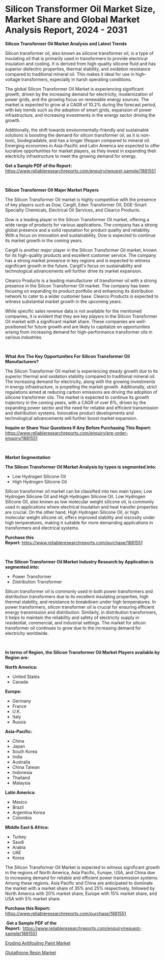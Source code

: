 <p><h1>Silicon Transformer Oil Market Size, Market Share and Global Market Analysis Report, 2024 - 2031</h1></p><p><strong>Silicon Transformer Oil Market Analysis and Latest Trends</strong></p>
<p><p>Silicon transformer oil, also known as silicone transformer oil, is a type of insulating oil that is primarily used in transformers to provide electrical insulation and cooling. It is derived from high-quality silicone fluid and has superior dielectric properties, thermal stability, and oxidation resistance compared to traditional mineral oil. This makes it ideal for use in high-voltage transformers, especially in harsh operating conditions.</p><p>The global Silicon Transformer Oil Market is experiencing significant growth, driven by the increasing demand for electricity, modernization of power grids, and the growing focus on renewable energy sources. The market is expected to grow at a CAGR of 10.2% during the forecast period, with key trends such as the adoption of smart grids, expansion of power infrastructure, and increasing investments in the energy sector driving the growth.</p><p>Additionally, the shift towards environmentally-friendly and sustainable solutions is boosting the demand for silicon transformer oil, as it is non-toxic, biodegradable, and has a longer lifespan compared to mineral oil. Emerging economies in Asia-Pacific and Latin America are expected to offer lucrative opportunities for market players, as they invest in expanding their electricity infrastructure to meet the growing demand for energy.</p></p>
<p><strong>Get a Sample PDF of the Report:&nbsp;</strong> <a href="https://www.reliableresearchreports.com/enquiry/request-sample/1881551">https://www.reliableresearchreports.com/enquiry/request-sample/1881551</a></p>
<p>&nbsp;</p>
<p><strong>Silicon Transformer Oil Major Market Players</strong></p>
<p><p>The Silicon Transformer Oil market is highly competitive with the presence of key players such as Dow, Cargill, Eden Transformer Oil, DGE-Smart Specialty Chemicals, Electrical Oil Services, and Clearco Products. </p><p>Dow is a leading player in the Silicon Transformer Oil market, offering a wide range of products for various applications. The company has a strong global presence and a solid reputation for product quality and reliability. With a focus on innovation and sustainability, Dow is expected to continue its market growth in the coming years.</p><p>Cargill is another major player in the Silicon Transformer Oil market, known for its high-quality products and excellent customer service. The company has a strong market presence in key regions and is expected to witness significant growth in the future. Cargill's focus on sustainability and technological advancements will further drive its market expansion.</p><p>Clearco Products is a leading manufacturer of transformer oil with a strong presence in the Silicon Transformer Oil market. The company has been focusing on expanding its product portfolio and enhancing its distribution network to cater to a wider customer base. Clearco Products is expected to witness substantial market growth in the upcoming years.</p><p>While specific sales revenue data is not available for the mentioned companies, it is evident that they are key players in the Silicon Transformer Oil market with a significant market share. These companies are well-positioned for future growth and are likely to capitalize on opportunities arising from increasing demand for high-performance transformer oils in various industries.</p></p>
<p>&nbsp;</p>
<p><strong>What Are The Key Opportunities For Silicon Transformer Oil Manufacturers?</strong></p>
<p><p>The Silicon Transformer Oil market is experiencing steady growth due to its superior thermal and oxidation stability compared to traditional mineral oil. The increasing demand for electricity, along with the growing investments in energy infrastructure, is propelling the market growth. Additionally, strict regulations aimed at reducing carbon emissions are driving the adoption of silicone transformer oils. The market is expected to continue its growth trajectory in the coming years, with a CAGR of over 6%, driven by the expanding power sector and the need for reliable and efficient transmission and distribution systems. Innovative product developments and technological advancements will further boost market expansion.</p></p>
<p><strong>Inquire or Share Your Questions If Any Before Purchasing This Report:</strong> <a href="https://www.reliableresearchreports.com/enquiry/pre-order-enquiry/1881551">https://www.reliableresearchreports.com/enquiry/pre-order-enquiry/1881551</a></p>
<p>&nbsp;</p>
<p><strong>Market Segmentation</strong></p>
<p><strong>The Silicon Transformer Oil Market Analysis by types is segmented into:</strong></p>
<p><ul><li>Low Hydrogen Silicone Oil</li><li>High Hydrogen Silicone Oil</li></ul></p>
<p><p>Silicon transformer oil market can be classified into two main types; Low Hydrogen Silicone Oil and High Hydrogen Silicone Oil. Low Hydrogen Silicone Oil, also known as low molecular weight silicone oil, is commonly used in applications where electrical insulation and heat transfer properties are crucial. On the other hand, High Hydrogen Silicone Oil, or high molecular weight silicone oil, offers improved stability and viscosity under high temperatures, making it suitable for more demanding applications in transformers and electrical systems.</p></p>
<p><strong>Purchase this Report:&nbsp;</strong><a href="https://www.reliableresearchreports.com/purchase/1881551">https://www.reliableresearchreports.com/purchase/1881551</a></p>
<p>&nbsp;</p>
<p><strong>The Silicon Transformer Oil Market Industry Research by Application is segmented into:</strong></p>
<p><ul><li>Power Transformer</li><li>Distribution Transformer</li></ul></p>
<p><p>Silicon transformer oil is commonly used in both power transformers and distribution transformers due to its excellent insulating properties, high thermal stability, and resistance to breakdown under high temperatures. In power transformers, silicon transformer oil is crucial for ensuring efficient energy transmission and distribution. Similarly, in distribution transformers, it helps to maintain the reliability and safety of electricity supply in residential, commercial, and industrial settings. The market for silicon transformer oil continues to grow due to the increasing demand for electricity worldwide.</p></p>
<p>&nbsp;</p>
<p><strong>In terms of Region, the Silicon Transformer Oil Market Players available by Region are:</strong></p>
<p>
    <p> <strong> North America: </strong>
        <ul>
            <li>United States</li>
            <li>Canada</li>
        </ul>
        </p> 
    <p> <strong> Europe: </strong>
        <ul>
            <li>Germany</li>
            <li>France</li>
            <li>U.K.</li>
            <li>Italy</li>
            <li>Russia</li>
        </ul>
        </p> 
    <p> <strong> Asia-Pacific: </strong>
        <ul>
            <li>China</li>
            <li>Japan</li>
            <li>South Korea</li>
            <li>India</li>
            <li>Australia</li>
            <li>China Taiwan</li>
            <li>Indonesia</li>
            <li>Thailand</li>
            <li>Malaysia</li>
        </ul>
        </p> 
    <p> <strong> Latin America: </strong>
        <ul>
            <li>Mexico</li>
            <li>Brazil</li>
            <li>Argentina Korea</li>
            <li>Colombia</li>
        </ul>
        </p> 
    <p> <strong> Middle East & Africa: </strong>
        <ul>
            <li>Turkey</li>
            <li>Saudi</li>
            <li>Arabia</li>
            <li>UAE</li>
            <li>Korea</li>
        </ul>
    </p>
    </p>
<p><p>The Silicon Transformer Oil Market is expected to witness significant growth in the regions of North America, Asia Pacific, Europe, USA, and China due to increasing demand for reliable and efficient power transmission systems. Among these regions, Asia Pacific and China are anticipated to dominate the market with a market share of 35% and 25% respectively, followed by North America with 20% market share, Europe with 15% market share, and USA with 5% market share.</p></p>
<p><strong>Purchase this Report: </strong><a href="https://www.reliableresearchreports.com/purchase/1881551">https://www.reliableresearchreports.com/purchase/1881551</a></p>
<p>&nbsp;<strong>Get a Sample PDF of the Report:&nbsp;&nbsp;</strong><a href="https://www.reliableresearchreports.com/enquiry/request-sample/1881551">https://www.reliableresearchreports.com/enquiry/request-sample/1881551</a></p>
<p><strong></strong></p>
<p><p><a href="https://iodized-pantydraco-05c.notion.site/Eroding-Antifouling-Paint-Market-Size-Share-Trends-Analysis-Report-By-Material-By-Type-By-End-u-3a6281bccac84fce946ef635f23119d0">Eroding Antifouling Paint Market</a></p><p><a href="https://github.com/nancykennedykellievqfqt2/Market-Research-Report-List-1/blob/main/glutathione-resin-market.md">Glutathione Resin Market</a></p></p>